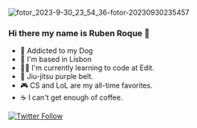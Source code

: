 
![fotor_2023-9-30_23_54_36-fotor-20230930235457](https://github.com/0xRoque/0xRoque/assets/121243340/bfde65cd-bf9c-4ba0-8a06-2f143f37b168)
### Hi there my name is Ruben Roque 👋

- 🐶 Addicted to my Dog
- 🌃 I'm based in Lisbon
- 🧑‍💻 I'm currently learning to code at Edit.
- 🥋 Jiu-jitsu purple belt.
- 🎮 CS and LoL are my all-time favorites.
- ☕️ I can't get enough of coffee.

  
[![Twitter Follow](https://img.shields.io/twitter/follow/rubenroque5?label=RubenRoque)](https://twitter.com/intent/follow?screen_name=rubenroque5)
